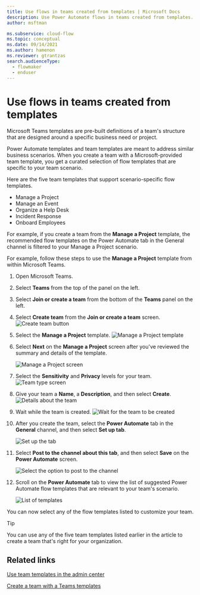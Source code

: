 ```yaml
---
title: Use flows in teams created from templates | Microsoft Docs
description: Use Power Automate flows in teams created from templates.
author: msftman

ms.subservice: cloud-flow
ms.topic: conceptual
ms.date: 09/14/2021
ms.author: hamenon
ms.reviewer: gtrantzas
search.audienceType: 
  - flowmaker
  - enduser
---
```


# Use flows in teams created from templates

Microsoft Teams templates are pre-built definitions of a team's structure that are designed around a specific business need or project.

Power Automate templates and team templates are meant to address similar business scenarios. When you create a team with a Microsoft-provided team template, you get a curated selection of flow templates that are specific to your team scenario.

Here are the five team templates that support scenario-specific flow templates.

- Manage a Project
- Manage an Event
- Organize a Help Desk
- Incident Response
- Onboard Employees

For example, if you create a team from the **Manage a Project** template, the recommended flow templates on the Power Automate tab in the General channel is filtered to your Manage a Project scenario.

For example, follow these steps to use the **Manage a Project** template from within Microsoft Teams.

1. Open Microsoft Teams.
1. Select **Teams** from the top of the panel on the left.
1. Select **Join or create a team** from the bottom of the **Teams** panel on the left.
1. Select **Create team** from the **Join or create a team** screen.
   ![Create team button](../media/teams-templates/create-team.png)
1. Select the **Manage a Project** template.
    ![Manage a Project template](../media/teams-templates/manage-project.png)

1. Select **Next** on the **Manage a Project** screen after you've reviewed the summary and details of the template.

   ![Manage a Project screen](../media/teams-templates/manage-project-screen.png)

1. Select the **Sensitivity** and **Privacy** levels for your team.
   ![Team type screen](../media/teams-templates/sensitivity-privacy.png)

1. Give your team a **Name**, a **Description**, and then select **Create**.
      ![Details about the team](../media/teams-templates/team-details.png)

1. Wait while the team is created.
   ![Wait for the team to be created](../media/teams-templates/wait-creation.png)

1. After you create the team, select the **Power Automate** tab in the **General** channel, and then select **Set up tab**.

   ![Set up the tab](../media/teams-templates/power-automate-tab.png)

1. Select **Post to the channel about this tab**, and then select **Save** on the **Power Automate** screen.

   ![Select the option to post to the channel](../media/teams-templates/post-to-channel.png)

1. Scroll on the **Power Automate** tab to view the list of suggested Power Automate flow templates that are relevant to your team's scenario.

   ![List of templates](../media/teams-templates/power-automate-teams-templates.png)

You can now select any of the flow templates listed to customize your team.

>[!TIP]
>You can use any of the five team templates listed earlier in the article to create a team that's right for your organization.

## Related links

[Use team templates in the admin center](/MicrosoftTeams/get-started-with-teams-templates-in-the-admin-console)

[Create a team with a Teams templates](https://support.microsoft.com/office/create-a-team-with-team-templates-702a2977-e662-4038-bef5-bdf8ee47b17b)
